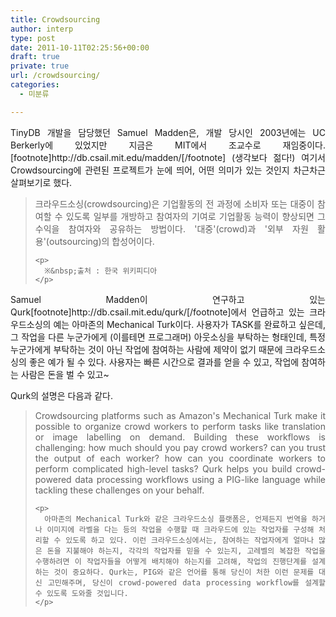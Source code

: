 ```yaml
---
title: Crowdsourcing
author: interp
type: post
date: 2011-10-11T02:25:56+00:00
draft: true
private: true
url: /crowdsourcing/
categories:
  - 미분류

---
```

<div style="text-align: justify;">
  TinyDB 개발을 담당했던 Samuel Madden은, 개발 당시인 2003년에는 UC Berkerly에 있었지만 지금은 MIT에서 조교수로 재임중이다.[footnote]http://db.csail.mit.edu/madden/[/footnote]&nbsp;(생각보다 젊다!) 여기서 Crowdsourcing에 관련된 프로젝트가 눈에 띄어, 어떤 의미가 있는 것인지 차근차근 살펴보기로 했다.</p> 
  
  <blockquote>
    <p>
      크라우드소싱(crowdsourcing)은 기업활동의 전 과정에 소비자 또는 대중이 참여할 수 있도록 일부를 개방하고 참여자의 기여로 기업활동 능력이 향상되면 그 수익을 참여자와 공유하는 방법이다. '대중'(crowd)과 '외부 자원 활용'(outsourcing)의 합성어이다.&nbsp;
    </p>
    
    <p>
      ※&nbsp;출처 : 한국 위키피디아
    </p>
  </blockquote>
  
  <p>
    Samuel Madden이 연구하고 있는 Qurk[footnote]http://db.csail.mit.edu/qurk/[/footnote]에서 언급하고 있는 크라우드소싱의 예는 아마존의 Mechanical Turk이다. 사용자가 TASK를 완료하고 싶은데, 그 작업을 다른 누군가에게 (이를테면 프로그래머) 아웃소싱을 부탁하는 형태인데, 특정 누군가에게 부탁하는 것이 아닌 작업에 참여하는 사람에 제약이 없기 때문에 크라우드소싱의 좋은 예가 될 수 있다. 사용자는 빠른 시간으로 결과를 얻을 수 있고, 작업에 참여하는 사람은 돈을 벌 수 있고~
  </p>
  
  <p>
    Qurk의 설명은 다음과 같다.
  </p>
  
  <blockquote>
    <p>
      Crowdsourcing platforms such as Amazon's Mechanical Turk make it possible to organize crowd workers to perform tasks like translation or image labelling on demand. Building these workflows is challenging: how much should you pay crowd workers? can you trust the output of each worker? how can you coordinate workers to perform complicated high-level tasks? Qurk helps you build crowd-powered data processing workflows using a PIG-like language while tackling these challenges on your behalf.
    </p>
    
    <p>
      아마존의 Mechanical Turk와 같은 크라우드소싱 플랫폼은, 언제든지 번역을 하거나 이미지에 라벨을 다는 등의 작업을 수행할 때 크라우드에 있는 작업자를 구성해 처리할 수 있도록 하고 있다. 이런 크라우드소싱에서는, 참여하는 작업자에게 얼마나 많은 돈을 지불해야 하는지, 각각의 작업자를 믿을 수 있는지, 고레벨의 복잡한 작업을 수행하려면 이 작업자들을 어떻게 배치해야 하는지를 고려해, 작업의 진행단계를 설계하는 것이 중요하다. Qurk는, PIG와 같은 언어를 통해 당신이 처한 이런 문제를 대신 고민해주며, 당신이 crowd-powered data processing workflow를 설계할 수 있도록 도와줄 것입니다.
    </p>
  </blockquote>
</div>